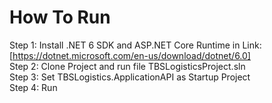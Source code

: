 # How To Run

Step 1: Install .NET 6 SDK and ASP.NET Core Runtime in Link: [https://dotnet.microsoft.com/en-us/download/dotnet/6.0] <br>
Step 2: Clone Project and run file TBSLogisticsProject.sln <br>
Step 3: Set TBSLogistics.ApplicationAPI as Startup Project <br>
Step 4: Run <br>
